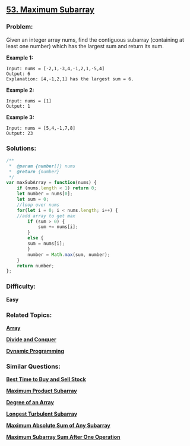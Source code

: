 ## [53. Maximum Subarray](https://leetcode.com/problems/maximum-subarray/)

### Problem:

Given an integer array nums, find the contiguous subarray (containing at least one number) which has the largest sum and return its sum.

**Example 1:**

```
Input: nums = [-2,1,-3,4,-1,2,1,-5,4]
Output: 6
Explanation: [4,-1,2,1] has the largest sum = 6.
```
**Example 2:**

```
Input: nums = [1]
Output: 1
```
**Example 3:**

```
Input: nums = [5,4,-1,7,8]
Output: 23
```

### Solutions:

```javascript
/**
 *  @param {number[]} nums
 *  @return {number}
 */
var maxSubArray = function(nums) {
    if (nums.length < 1) return 0;
    let number = nums[0];
    let sum = 0;
    //loop over nums
    for(let i = 0; i < nums.length; i++) {
    //add array to get max
        if (sum > 0) {
            sum += nums[i];
        } 
        else {
        sum = nums[i];
        }
        number = Math.max(sum, number);
    }
    return number;
};
```

### Difficulty:

**Easy**

### Related Topics:

**[Array](https://leetcode.com/tag/array/)**

**[Divide and Conquer](https://leetcode.com/tag/divide-and-conquer/)**

**[Dynamic Programming](https://leetcode.com/tag/dynamic-programming/)**

### Similar Questions:

**[Best Time to Buy and Sell Stock](https://leetcode.com/problems/best-time-to-buy-and-sell-stock/)**

**[Maximum Product Subarray](https://leetcode.com/problems/maximum-product-subarray/)**

**[Degree of an Array](https://leetcode.com/problems/degree-of-an-array/)**

**[Longest Turbulent Subarray](https://leetcode.com/problems/longest-turbulent-subarray/)**

**[Maximum Absolute Sum of Any Subarray](https://leetcode.com/problems/maximum-absolute-sum-of-any-subarray/)**

**[Maximum Subarray Sum After One Operation](https://leetcode.com/problems/maximum-subarray-sum-after-one-operation/)**